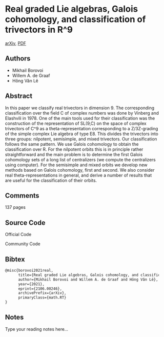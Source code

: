 
# Real graded Lie algebras, Galois cohomology, and classification of trivectors in R^9

[arXiv](https://arxiv.org/abs/2106.0246), [PDF](https://arxiv.org/pdf/2106.0246.pdf)

## Authors

- Mikhail Borovoi
- Willem A. de Graaf
- Hông Vân Lê

## Abstract

In this paper we classify real trivectors in dimension 9. The corresponding classification over the field C of complex numbers was done by Vinberg and Elashvili in 1978. One of the main tools used for their classification was the construction of the representation of SL(9,C) on the space of complex trivectors of C^9 as a theta-representation corresponding to a Z/3Z-grading of the simple complex Lie algebra of type E8. This divides the trivectors into three groups: nilpotent, semisimple, and mixed trivectors. Our classification follows the same pattern. We use Galois cohomology to obtain the classification over R. For the nilpotent orbits this is in principle rather straightforward and the main problem is to determine the first Galois cohomology sets of a long list of centralizers (we compute the centralizers using computer). For the semisimple and mixed orbits we develop new methods based on Galois cohomology, first and second. We also consider real theta-representations in general, and derive a number of results that are useful for the classification of their orbits.

## Comments

137 pages

## Source Code

Official Code



Community Code



## Bibtex

```tex
@misc{borovoi2021real,
      title={Real graded Lie algebras, Galois cohomology, and classification of trivectors in R^9}, 
      author={Mikhail Borovoi and Willem A. de Graaf and Hông Vân Lê},
      year={2021},
      eprint={2106.00246},
      archivePrefix={arXiv},
      primaryClass={math.RT}
}
```

## Notes

Type your reading notes here...

